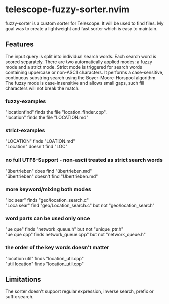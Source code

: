 # telescope-fuzzy-sorter.nvim

fuzzy-sorter is a custom sorter for Telescope. It will be used to find files. My goal was to create a lightweight and fast sorter which is easy to maintain.

## Features

The input query is split into individual search words. Each search word is scored separately. There are two automatically applied modes: a fuzzy mode and a strict mode. 
Strict mode is triggered for search words containing uppercase or non-ASCII characters.
It performs a case-sensitive, continuous substring search using the Boyer–Moore–Horspool algorithm.
The fuzzy mode is case-insensitive and allows small gaps, such fill characters will not break the match.

### fuzzy-examples

"locationfind" finds the file "location_finder.cpp".  
"location" finds the file "LOCATION.md"  

### strict-examples

"LOCATION" finds "LOATION.md"  
"Location" doesn't find "LOC"  

### no full UTF8-Support - non-ascii treated as strict search words

"übertrieben" does find "übertrieben.md"  
"übertrieben" doesn't find "Übertrieben.md"  

### more keyword/mixing both modes

"loc sear" finds "geo/location_search.c"  
"Loca sear" find "geo/Location_search.c" but not "geo/location_search"  

### word parts can be used only once

"ue que" finds "network_queue.h" but not "unique_ptr.h"  
"ue que cpp" finds network_queue.cpp" but not "network_queue.h"  

### the order of the key words doesn't matter

"location util" finds "location_util.cpp"  
"util location" finds "location_util.cpp"  

## Limitations
The sorter doesn't support regular expression, inverse search, prefix or suffix search.  

